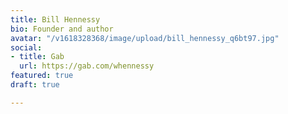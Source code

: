 ```yaml
---
title: Bill Hennessy
bio: Founder and author
avatar: "/v1618328368/image/upload/bill_hennessy_q6bt97.jpg"
social:
- title: Gab
  url: https://gab.com/whennessy
featured: true
draft: true

---
```

